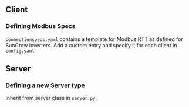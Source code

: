 ## Client
### Defining Modbus Specs
`connectionspecs.yaml` contains a template for Modbus RTT as defined for SunGrow inverters. Add a custom entry and specify it for each client in `config.yaml`
## Server
### Defining a new Server type
Inherit from server class in `server.py`. 
<!-- TODO -->
